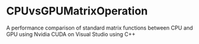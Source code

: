 # CPUvsGPUMatrixOperation
A performance comparison of standard matrix functions between CPU and GPU using Nvidia CUDA on Visual Studio using C++
